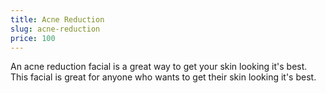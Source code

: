 ```yaml
---
title: Acne Reduction
slug: acne-reduction
price: 100
---
```


An acne reduction facial is a great way to get your skin looking it's best. This facial is great for anyone who wants to get their skin looking it's best.
